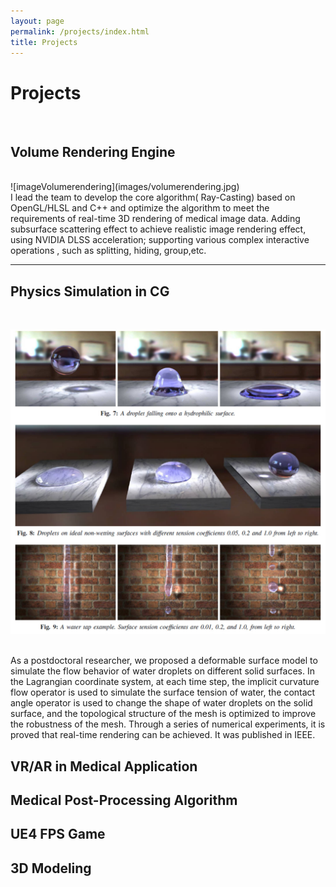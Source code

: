 ```yaml
---
layout: page
permalink: /projects/index.html
title: Projects
---
```


# Projects

<br>

## Volume Rendering Engine
<br>
![imageVolumerendering](images/volumerendering.jpg)

<br>
I lead the team to develop the core algorithm( Ray-Casting) based on OpenGL/HLSL and C++ and optimize the algorithm to meet the requirements of real-time 3D rendering of medical image data. Adding subsurface scattering effect to achieve realistic image rendering effect, using NVIDIA DLSS acceleration; supporting various complex interactive operations , such as splitting, hiding, group,etc.

---

##  Physics Simulation in CG
<br>

![](images/droplet.jpg)

<br>
As a postdoctoral researcher, we proposed a deformable surface model to simulate the flow behavior of water droplets on different solid surfaces. In the Lagrangian coordinate system, at each time step, the implicit curvature flow operator is used to simulate the surface tension of water, the contact angle operator is used to change the shape of water droplets on the solid surface, and the topological structure of the mesh is optimized to improve the robustness of the mesh. Through a series of numerical experiments, it is proved that real-time rendering can be achieved.  It was published in IEEE.

## VR/AR in Medical Application



## Medical Post-Processing Algorithm



## UE4 FPS Game



## 3D Modeling





